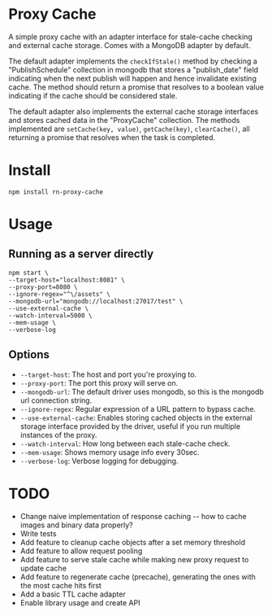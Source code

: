 # Proxy Cache

A simple proxy cache with an adapter interface for stale-cache checking and external cache storage. Comes with a MongoDB adapter by default.

The default adapter implements the `checkIfStale()` method by checking a "PublishSchedule" collection in mongodb that stores a "publish_date" field
indicating when the next publish will happen and hence invalidate existing cache. The method should return a promise that resolves to a boolean value indicating if the cache should be considered stale.

The default adapter also implements the external cache storage interfaces and stores cached data in the "ProxyCache" collection. The methods implemented are `setCache(key, value)`, `getCache(key)`, `clearCache()`, all returning a promise that resolves when the task is completed.

# Install

    npm install rn-proxy-cache


# Usage

## Running as a server directly

    npm start \
    --target-host="localhost:8081" \
    --proxy-port=8080 \
    --ignore-regex="^\/assets" \
    --mongodb-url="mongodb://localhost:27017/test" \
    --use-external-cache \
    --watch-interval=5000 \
    --mem-usage \
    --verbose-log

## Options

- `--target-host`: The host and port you're proxying to.
- `--proxy-port`: The port this proxy will serve on.
- `--mongodb-url`: The default driver uses mongodb, so this is the mongodb url connection string.
- `--ignore-regex`: Regular expression of a URL pattern to bypass cache.
- `--use-external-cache`: Enables storing cached objects in the external storage interface provided by the driver, useful if you run multiple instances of the proxy.
- `--watch-interval`: How long between each stale-cache check.
- `--mem-usage`: Shows memory usage info every 30sec.
- `--verbose-log`: Verbose logging for debugging.

# TODO

- Change naive implementation of response caching -- how to cache images and binary data properly?
- Write tests
- Add feature to cleanup cache objects after a set memory threshold
- Add feature to allow request pooling
- Add feature to serve stale cache while making new proxy request to update cache
- Add feature to regenerate cache (precache), generating the ones with the most cache hits first
- Add a basic TTL cache adapter
- Enable library usage and create API
